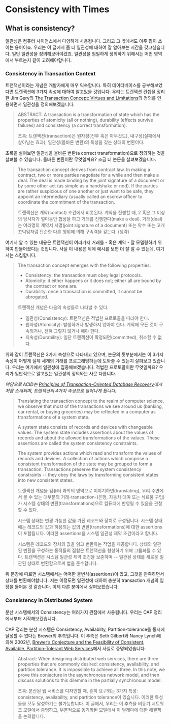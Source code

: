 # Consistency with Times

## What is consistency?

일관성은 컴퓨터 사이언스에서 다양하게 사용됩니다. 그리고 그 밖에서도 아주 많이 쓰이는 용어이죠. 우리는 이 글에서 좀 더 일관성에 대하여 잘 알아보는 시간을 갖고싶습니다. 일단 일관성을 정의해보아야겠죠. 일관성을 엄밀하게 정의하기 위해서는 어떤 영역에서 부르는지 같이 고려해야합니다.

### Consistency in Transaction Context

트랜잭션이라는 개념은 개발자에게 매우 익숙합니다. 특히 데이터베이스를 공부해보았다면 트랜잭션에 3가지 속성에 대하여 알고있을 것입니다. 우리는 트랜잭션 컨셉을 정리한 Jim Gery의 [The Transaction Concept: Virtues and Limitations](http://jimgray.azurewebsites.net/papers/thetransactionconcept.pdf)의 정의를 인용하면서 일관성을 정의해보겠습니다.

> ABSTRACT: A transaction is a transformation of state which has the properties of atomicity (all or nothing), durability (effects survive failures) and consistency (a correct transformation).
>
> 초록: 트랜잭션(transaction)은 원자성(전부 혹은 아무것도), 내구성(실패에서 살아남는 효과), 일관성(올바른 변환)의 특성을 갖는 상태의 변환이다.

초록을 살펴보면 일관성을 올바른 변환(a correct transformation)으로 정의하는 것을 살펴볼 수 있습니다. 올바른 변환이란  무엇일까요? 조금 더 논문을 살펴보겠습니다.

> The transaction concept derives from contract law. In making a contract, two or more parties negotiate for a while and then make a deal. The deal is made binding by the joint signature of a document or by some other act (as simple as a handshake or nod). If the parties are rather suspicious of one another or just want to be safe, they appoint an intermediary (usually called an escrow officer to coordinate the commitment of the transaction.
>
> 트랜잭션은 계약(contact) 조건에서 비롯된다. 계약을 진행할 때, 2 혹은 그 이상의 당사자가 얼마동안 협상을 하고 거래를 진행한다(make a deal). 거래(deal)는 여러명의 계약서 서명(joint signature of a document) 또는 악수 또는 고개 끄덕임처럼 단순한 다른 행위에 의해 구속력을 갖는다. (생략)

여기서 알 수 있는 내용은 트랜잭션이 여러가지 거래를 - 혹은 계약 - 잘 모델링하기 위하여 만들어졌다는 것입니다. 사실 이 내용은 뒤에 예시를 보면 더 잘 알 수 있는데, 여기서는 스킵합니다.

> The transaction concept emerges with the following properties:
> 
> - Consistency: the transaction must obey legal protocols.
> - Atomicity: it either happens or it does not; either all are bound by the contract or none are.
> - Durability: once a transaction is committed, it cannot be abrogated.
>
> 트랜잭션 개념은 다음의 속성들로 나타낼 수 있다.
> 
> - 일관성(Consistency): 트랜잭션은 적법한 프로토콜을 따라야 한다.
> - 원자성(Atomicity): 발생하거나 발생하지 않아야 한다. 계약에 모든 것이 구속되거나, 전혀 그렇지 않거나 해야 한다.
> - 지속성(Durability): 일단 트랜잭션이 확정되면(committed), 취소할 수 없다.

위와 같이 트랜잭션은 3가지 속성으로 나타내고 있으며, 논문의 뒷부분에서는 이 3가지 속성이 어떻게 실제 세계의 거래를 프로그래밍하는데 도와줄 수 있는지 살펴보고 있습니다. 우리는 여기에서 일관성에 집중해보겠습니다. 적법한 프로토콜이란 무엇일까요? 우리가 일반적으로 알고있는 일관성의 정의와는 사뭇 다릅니다.

*여담으로 ACID는 [Principles of Transaction-Oriented Database Recovery](https://web.archive.org/web/20190923153438/https://sites.fas.harvard.edu/~cs265/papers/haerder-1983.pdf)에서 처음 소개되며, 트랜잭션의 4가지 속성으로 늘어나게 됩니다.*

> Translating the transaction concept to the realm of computer science, we observe that most of the transactions we see around us (banking, car rental, or buying groceries) may be reflected in a computer as transformations of a system state.
> 
> A system state consists of records and devices with changeable values. The system state includes assertions about the values of records and about the allowed transformations of the values. These assertions are called the system consistency constraints.
> 
> The system provides actions which read and transform the values of records and devices. A
collection of actions which comprise a consistent transformation of the state may be grouped to
form a transaction. Transactions preserve the system consistency constraints -- they obey the
laws by transforming consistent states into new consistent states.
>
> 트랜잭션 개념을 컴퓨터 과학의 영역으로 이야기하면(translating), 우리 주변에서 볼 수 있는 대부분의 거래-transaction-(은행, 자동차 대여 또는 식료품 구입)가 시스템 상태의 변환(transformations)으로 컴퓨터에 반영될 수 있음을 관찰할 수 있다.
> 
> 시스템 상태는 변경 가능한 값을 가진 레코드와 장치로 구성됩니다. 시스템 상태에는 레코드의 값과 허용되는 값의 변환(transformations)에 대한 assertions이 포함됩니다. 이러한 assertions을 시스템 일관성 제약 조건이라고 합니다.
>
> 시스템은 레코드와 장치의 값을 읽고 변환하는 작업을 제공합니다. 상태의 일관된 변환을 구성하는 동작들의 집합은 트랜잭션을 형성하기 위해 그룹화될 수 있다. 트랜잭션은 시스템 일관성 제약 조건을 보존하며 -- 일관된 상태를 새로운 일관된 상태로 변환함으로써 법을 준수합니다.

위 문장에 따르면 시스템에서는 어떠한 불변식(assertions)이 있고, 그것을 만족하면서 상태를 변환해야합니다. 저는 이정도면 일관성에 대하여 충분히 transaction 개념의 입장을 들어본 것 같습니다. 이제 다른 분야에서 살펴보겠습니다.

### Consistency in Distributed System

분산 시스템에서의 Consistency는 여러가지 관점에서 사용됩니다. 우리는 CAP 정리에서부터 시작해보겠습니다.

CAP 정리는 분산 시스템은 Consistency, Availablity, Partition-tolerance를 동시에 달성할 수 없다는 Brewer의 추측입니다. 이 추측은 Seth Gilbert와 Nancy Lynch에 의해 2002년, [Brewer’s Conjecture and the Feasibility of Consistent, Available, Partition-Tolerant Web Services](https://dl.acm.org/doi/10.1145/564585.564601)에서 사실로 증명되었습니다.

> Abstract: When designing distributed web services, there are three properties that are commonly desired: consistency, availability, and partition tolerance. It is impossible to achieve all three. In this note, we prove this conjecture in the asynchronous network model, and then discuss solutions to this dilemma in the partially synchronous model.
>
> 초록: 분산된 웹 서비스를 디자인할 때, 흔히 요구되는 3가지 특성: consistency, availability, and partition tolerance이 있습니다. 이러한 특성들을 모두 달성하기는 불가능합니다. 이 글에서, 우리는 이 추측을 비동기 네트워크 모델에서 증명하고, 부분적으로 동기화된 모델에서 이 딜레마에 대한 해결책을 논의합니다.

